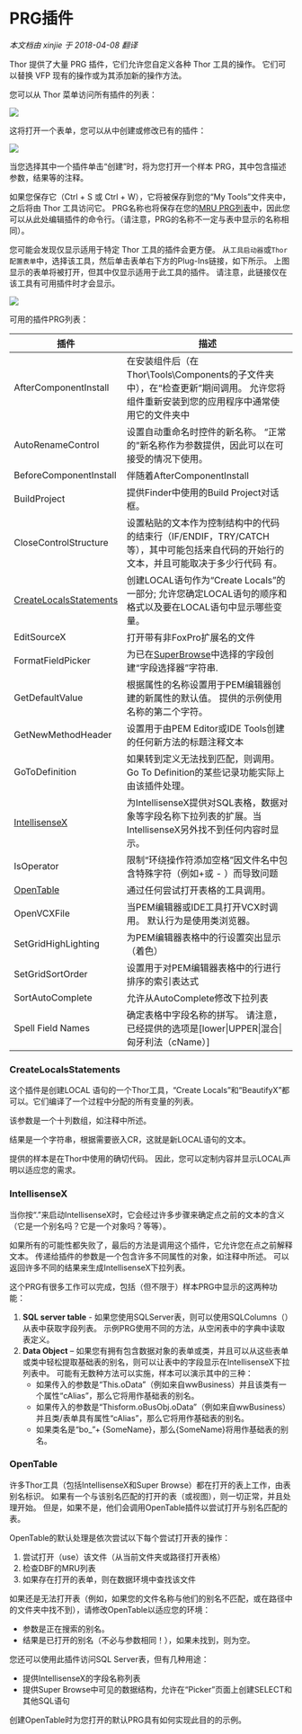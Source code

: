 ﻿PRG插件
===
_本文档由 xinjie 于 2018-04-08 翻译_

Thor 提供了大量 PRG 插件，它们允许您自定义各种 Thor 工具的操作。 它们可以替换 VFP 现有的操作或为其添加新的操作方法。

您可以从 Thor 菜单访问所有插件的列表：

![](Images/Thor_add_plugins1.png)

这将打开一个表单，您可以从中创建或修改已有的插件：

![](Images/Thor_add_plugins2.png)

当您选择其中一个插件单击“创建”时，将为您打开一个样本 PRG，其中包含描述参数，结果等的注释。

如果您保存它（Ctrl + S 或 Ctrl + W），它将被保存到您的“My Tools”文件夹中，之后将由 Thor 工具访问它。 PRG名称也将保存在您的[MRU PRG列表](https://groups.google.com/forum/?fromgroups#!topic/FoxProThor/_hyu9XVSQ3A)中，因此您可以从此处编辑插件的命令行。（请注意，PRG的名称不一定与表中显示的名称相同）。

您可能会发现仅显示适用于特定 Thor 工具的插件会更方便。 从`工具启动器`或`Thor 配置表单`中，选择该工具，然后单击表单右下方的Plug-Ins链接，如下所示。 上图显示的表单将被打开，但其中仅显示适用于此工具的插件。 请注意，此链接仅在该工具有可用插件时才会显示。

![](Images/Thor_add_plugins3.png)

可用的插件PRG列表：

**插件** |**描述**
---|---
AfterComponentInstall|在安装组件后（在Thor\Tools\Components的子文件夹中），在“检查更新”期间调用。 允许您将组件重新安装到您的应用程序中通常使用它的文件夹中
AutoRenameControl|设置自动重命名时控件的新名称。 “正常的”新名称作为参数提供，因此可以在可接受的情况下使用。
BeforeComponentInstall|伴随着AfterComponentInstall
BuildProject|提供Finder中使用的Build Project对话框。
CloseControlStructure|设置粘贴的文本作为控制结构中的代码的结束行（IF/ENDIF，TRY/CATCH等），其中可能包括来自代码的开始行的文本，并且可能取决于多少行代码 有。
[CreateLocalsStatements](#CreateLocalsStatements)|创建LOCAL语句作为“Create Locals”的一部分; 允许您确定LOCAL语句的顺序和格式以及要在LOCAL语句中显示哪些变量。
EditSourceX|打开带有非FoxPro扩展名的文件
FormatFieldPicker|为已在[SuperBrowse](Thor_superbrowse.md)中选择的字段创建“字段选择器”字符串.
GetDefaultValue|根据属性的名称设置用于PEM编辑器创建的新属性的默认值。 提供的示例使用名称的第二个字符。
GetNewMethodHeader|设置用于由PEM Editor或IDE Tools创建的任何新方法的标题注释文本
GoToDefinition|如果转到定义无法找到匹配，则调用。 Go To Definition的某些记录功能实际上由该插件处理。
[IntellisenseX](#IntellisenseX)|为IntellisenseX提供对SQL表格，数据对象等字段名称下拉列表的扩展。当IntellisenseX另外找不到任何内容时显示。
IsOperator|限制“环绕操作符添加空格”因文件名中包含特殊字符（例如+或 - ）而导致问题
[OpenTable](#OpenTable)|通过任何尝试打开表格的工具调用。
OpenVCXFile|当PEM编辑器或IDE工具打开VCX时调用。 默认行为是使用类浏览器。
SetGridHighLighting|为PEM编辑器表格中的行设置突出显示（着色）
SetGridSortOrder|设置用于对PEM编辑器表格中的行进行排序的索引表达式
SortAutoComplete|允许从AutoComplete修改下拉列表
Spell Field Names|确定表格中字段名称的拼写。 请注意，已经提供的选项是[lower\|UPPER\|混合\|匈牙利法（cName）]

### <a name="CreateLocalsStatements">**CreateLocalsStatements**</a>

这个插件是创建LOCAL 语句的一个Thor工具，“Create Locals”和“BeautifyX”都可以。它们编译了一个过程中分配的所有变量的列表。
 
该参数是一个十列数组，如注释中所述。
 
结果是一个字符串，根据需要嵌入CR，这就是新LOCAL语句的文本。
 
提供的样本是在Thor中使用的确切代码。 因此，您可以定制内容并显示LOCAL声明以适应您的需求。

### <a name="IntellisenseX">**IntellisenseX**</a>

当你按“.”来启动IntellisenseX时，它会经过许多步骤来确定点之前的文本的含义（它是一个别名吗？它是一个对象吗？等等）。
 
如果所有的可能性都失败了，最后的方法是调用这个插件，它允许您在点之前解释文本。 传递给插件的参数是一个包含许多不同属性的对象，如注释中所述。 可以返回许多不同的结果来生成IntellisenseX下拉列表。
 
这个PRG有很多工作可以完成，包括（但不限于）样本PRG中显示的这两种功能：
 
1.  **SQL server table** - 如果您使用SQLServer表，则可以使用SQLColumns（）从表中获取字段列表。 示例PRG使用不同的方法，从空闲表中的字典中读取表定义。
2.  **Data Object** – 如果您有拥有包含数据对象的表单或类，并且可以从这些表单或类中轻松提取基础表的别名，则可以让表中的字段显示在IntellisenseX下拉列表中。 可能有无数种方法可以实施，样本可以演示其中的三种：
    *   如果传入的参数是“This.oData”（例如来自wwBusiness）并且该类有一个属性“cAlias”，那么它将用作基础表的别名。
    *   如果传入的参数是“Thisform.oBusObj.oData”（例如来自wwBusiness）并且类/表单具有属性“cAlias”，那么它将用作基础表的别名。
    *   如果类名是“bo_”+ {SomeName}，那么{SomeName}将用作基础表的别名。

### <a name="OpenTable">**OpenTable**</a>

许多Thor工具（包括IntellisenseX和Super Browse）都在打开的表上工作，由表别名标识。 如果有一个与该别名匹配的打开的表（或视图），则一切正常，并且处理开始。 但是，如果不是，他们会调用OpenTable插件以尝试打开与别名匹配的表。

OpenTable的默认处理是依次尝试以下每个尝试打开表的操作：

1.  尝试打开（use）该文件（从当前文件夹或路径打开表格）
2.  检查DBF的MRU列表
3.  如果存在打开的表单，则在数据环境中查找该文件

如果还是无法打开表（例如，如果您的文件名称与他们的别名不匹配，或在路径中的文件夹中找不到），请修改OpenTable以适应您的环境：
 
*   参数是正在搜索的别名。
*   结果是已打开的别名（不必与参数相同！），如果未找到，则为空。

您还可以使用此插件访问SQL Server表，但有几种用途：
*   提供IntellisenseX的字段名称列表
*   提供Super Browse中可见的数据结构，允许在“Picker”页面上创建SELECT和其他SQL语句

创建OpenTable时为您打开的默认PRG具有如何实现此目的的示例。

